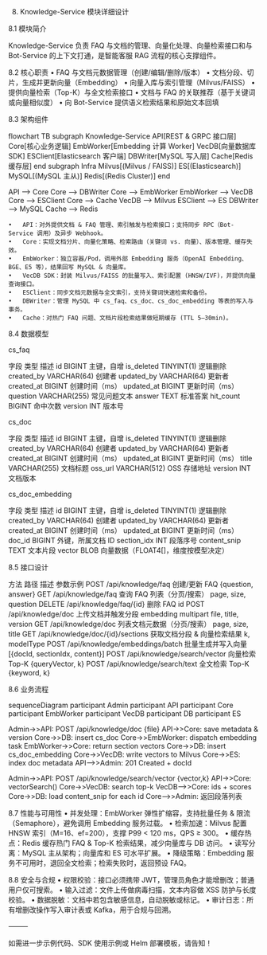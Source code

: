
8. Knowledge-Service 模块详细设计

8.1 模块简介

Knowledge-Service 负责 FAQ 与文档的管理、向量化处理、向量检索接口和与 Bot-Service 的上下文打通，是智能客服 RAG 流程的核心支撑组件。

8.2 核心职责
	•	FAQ 与文档元数据管理（创建/编辑/删除/版本）
	•	文档分段、切片，生成并更新向量（Embedding）
	•	向量入库与索引管理（Milvus/FAISS）
	•	提供向量检索（Top-K）与全文检索接口
	•	文档与 FAQ 的关联推荐（基于关键词或向量相似度）
	•	向 Bot-Service 提供语义检索结果和原始文本回填

8.3 架构组件

flowchart TB
  subgraph Knowledge-Service
    API[REST & GRPC 接口层]
    Core[核心业务逻辑]
    EmbWorker[Embedding 计算 Worker]
    VecDB[向量数据库 SDK]
    ESClient[Elasticsearch 客户端]
    DBWriter[MySQL 写入层]
    Cache[Redis 缓存层]
  end
  subgraph Infra
    Milvus[(Milvus / FAISS)]
    ES[(Elasticsearch)]
    MySQL[(MySQL 主从)]
    Redis[(Redis Cluster)]
  end

  API --> Core
  Core --> DBWriter
  Core --> EmbWorker
  EmbWorker --> VecDB
  Core --> ESClient
  Core --> Cache
  VecDB --> Milvus
  ESClient --> ES
  DBWriter --> MySQL
  Cache --> Redis

	•	API：对外提供文档 & FAQ 管理、索引触发与检索接口；支持同步 RPC（Bot-Service 调用）及异步 Webhook。
	•	Core：实现文档分片、向量化策略、检索路由（关键词 vs. 向量）、版本管理、缓存失效。
	•	EmbWorker：独立容器/Pod，调用外部 Embedding 服务（OpenAI Embedding、BGE、E5 等），结果回写 MySQL & 向量库。
	•	VecDB SDK：封装 Milvus/FAISS 的批量写入、索引配置 (HNSW/IVF)，并提供向量查询接口。
	•	ESClient：同步文档元数据与全文索引，支持关键词快速检索和备份。
	•	DBWriter：管理 MySQL 中 cs_faq、cs_doc、cs_doc_embedding 等表的写入与事务。
	•	Cache：对热门 FAQ 问题、文档片段检索结果做短期缓存 (TTL 5–30min)。

8.4 数据模型

cs_faq

字段	类型	描述
id	BIGINT	主键，自增
is_deleted	TINYINT(1)	逻辑删除
created_by	VARCHAR(64)	创建者
updated_by	VARCHAR(64)	更新者
created_at	BIGINT	创建时间（ms）
updated_at	BIGINT	更新时间（ms）
question	VARCHAR(255)	常见问题文本
answer	TEXT	标准答案
hit_count	BIGINT	命中次数
version	INT	版本号

cs_doc

字段	类型	描述
id	BIGINT	主键，自增
is_deleted	TINYINT(1)	逻辑删除
created_by	VARCHAR(64)	创建者
updated_by	VARCHAR(64)	更新者
created_at	BIGINT	创建时间（ms）
updated_at	BIGINT	更新时间（ms）
title	VARCHAR(255)	文档标题
oss_url	VARCHAR(512)	OSS 存储地址
version	INT	文档版本

cs_doc_embedding

字段	类型	描述
id	BIGINT	主键，自增
is_deleted	TINYINT(1)	逻辑删除
created_by	VARCHAR(64)	创建者
updated_by	VARCHAR(64)	更新者
created_at	BIGINT	创建时间（ms）
updated_at	BIGINT	更新时间（ms）
doc_id	BIGINT	外键，所属文档 ID
section_idx	INT	段落序号
content_snip	TEXT	文本片段
vector	BLOB	向量数据（FLOAT4[]，维度按模型决定）

8.5 接口设计

方法	路径	描述	参数示例
POST	/api/knowledge/faq	创建/更新 FAQ	{question, answer}
GET	/api/knowledge/faq	查询 FAQ 列表（分页/搜索）	page, size, question
DELETE	/api/knowledge/faq/{id}	删除 FAQ	id
POST	/api/knowledge/doc	上传文档并触发分段 embedding	multipart file, title, version
GET	/api/knowledge/doc	列表文档元数据（分页/搜索）	page, size, title
GET	/api/knowledge/doc/{id}/sections	获取文档分段 & 向量检索结果	k, modelType
POST	/api/knowledge/embeddings/batch	批量生成并写入向量	[{docId, sectionIdx, content}]
POST	/api/knowledge/search/vector	向量检索 Top-K	{queryVector, k}
POST	/api/knowledge/search/text	全文检索 Top-K	{keyword, k}

8.6 业务流程

sequenceDiagram
  participant Admin
  participant API
  participant Core
  participant EmbWorker
  participant VecDB
  participant DB
  participant ES

  Admin->>API: POST /api/knowledge/doc {file}
  API->>Core: save metadata & version
  Core->>DB: insert cs_doc
  Core->>EmbWorker: dispatch embedding task
  EmbWorker->>Core: return section vectors
  Core->>DB: insert cs_doc_embedding
  Core->>VecDB: write vectors to Milvus
  Core->>ES: index doc metadata
  API-->>Admin: 201 Created + docId

  Admin->>API: POST /api/knowledge/search/vector {vector,k}
  API->>Core: vectorSearch()
  Core->>VecDB: search top-k
  VecDB-->>Core: ids + scores
  Core->>DB: load content_snip for each id
  Core-->>Admin: 返回段落列表

8.7 性能与可用性
	•	并发处理：EmbWorker 弹性扩缩容，支持批量任务 & 限流（Semaphore），避免调用 Embedding 服务过载。
	•	检索加速：Milvus 配置 HNSW 索引（M=16、ef=200），支撑 P99 < 120 ms，QPS ≥ 300。
	•	缓存热点：Redis 缓存热门 FAQ & Top-K 检索结果，减少向量库与 DB 访问。
	•	读写分离：MySQL 主从架构；向量库和 ES 可水平扩展。
	•	降级策略：Embedding 服务不可用时，退回全文检索；检索失败时，返回预设 FAQ。

8.8 安全与合规
	•	权限校验：接口必须携带 JWT，管理员角色才能增删改；普通用户仅可搜索。
	•	输入过滤：文件上传做病毒扫描，文本内容做 XSS 防护与长度校验。
	•	数据脱敏：文档中若包含敏感信息，自动脱敏或标记。
	•	审计日志：所有增删改操作写入审计表或 Kafka，用于合规与回溯。

⸻

如需进一步示例代码、SDK 使用示例或 Helm 部署模板，请告知！